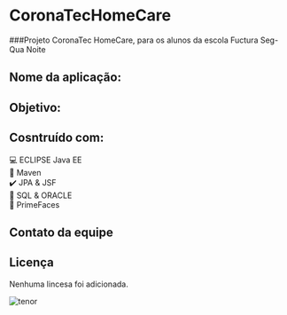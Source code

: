 # CoronaTecHomeCare
###Projeto CoronaTec HomeCare, para os alunos da escola Fuctura Seg-Qua Noite

## Nome da aplicação:

## Objetivo:


## Cosntruído com:
:computer: ECLIPSE Java EE <br>
:space_invader: Maven<br>
:heavy_check_mark: JPA & JSF  <br>
:bank: SQL & ORACLE <br>
:robot: PrimeFaces <br>

## Contato da equipe



## Licença
Nenhuma lincesa foi adicionada.


![tenor](https://github.com/MauroDegaspari/Contacttura/blob/master/tenor.gif) 
